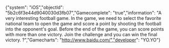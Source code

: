 {"system": "iOS","objectId": "5b2c6f3e44d9040030d3fb07","Gamecomplete": "true","information": "A very interesting football game. In the game, we need to select the favorite national team to open the game and score a point by shooting the football into the opponent's goal. Before the end of the game, you can score points with more than one victory. Join the challenge and you can win the final victory. ?","Gamecharts": "http://www.baidu.com/","developer": "YO.YO"}
